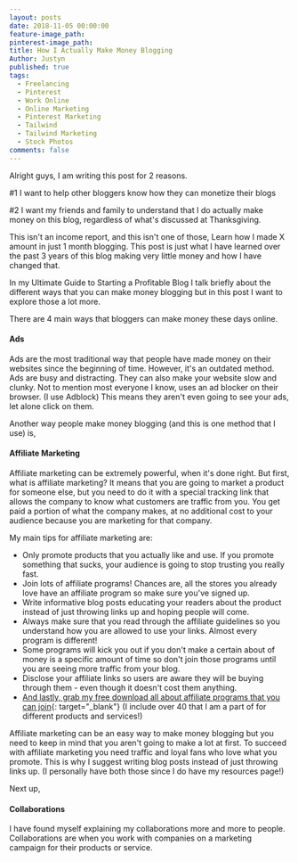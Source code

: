```yaml
---
layout: posts
date: 2018-11-05 00:00:00
feature-image_path:
pinterest-image_path:
title: How I Actually Make Money Blogging
Author: Justyn
published: true
tags:
  - Freelancing
  - Pinterest
  - Work Online
  - Online Marketing
  - Pinterest Marketing
  - Tailwind
  - Tailwind Marketing
  - Stock Photos
comments: false
---
```


Alright guys, I am writing this post for 2 reasons.&nbsp;

#1 I want to help other bloggers know how they can monetize their blogs

#2 I want my friends and family to understand that I do actually make money on this blog, regardless of what's discussed at Thanksgiving.&nbsp;

This isn't an income report, and this isn't one of those, Learn how I made X amount in just 1 month blogging. This post is just what I have learned over the past 3 years of this blog making very little money and how I have changed that.&nbsp;

In my Ultimate Guide to Starting a Profitable Blog I talk briefly about the different ways that you can make money blogging but in this post I want to explore those a lot more.&nbsp;

There are 4 main ways that bloggers can make money these days online.&nbsp;

#### Ads

Ads are the most traditional way that people have made money on their websites since the beginning of time. However, it's an outdated method. Ads are busy and distracting. They can also make your website slow and clunky. Not to mention most everyone I know, uses an ad blocker on their browser. (I use Adblock) This means they aren't even going to see your ads, let alone click on them.&nbsp;

Another way people make money blogging (and this is one method that I use) is,&nbsp;

#### Affiliate Marketing

Affiliate marketing can be extremely powerful, when it's done right. But first, what is affiliate marketing? It means that you are going to market a product for someone else, but you need to do it with a special tracking link that allows the company to know what customers are traffic from you. You get paid a portion of what the company makes, at no additional cost to your audience because you are marketing for that company.&nbsp;

My main tips for affiliate marketing are:&nbsp;

* Only promote products that you actually like and use. If you promote something that sucks, your audience is going to stop trusting you really fast.
* Join lots of affiliate programs! Chances are, all the stores you already love have an affiliate program so make sure you've signed up.&nbsp;
* Write informative blog posts educating your readers about the product instead of just throwing links up and hoping people will come.&nbsp;
* Always make sure that you read through the affiliate guidelines so you understand how you are allowed to use your links. Almost every program is different!&nbsp;
* Some programs will kick you out if you don't make a certain about of money is a specific amount of time so don't join those programs until you are seeing more traffic from your blog.
* Disclose your affiliate links so users are aware they will be buying through them - even though it doesn't cost them anything.&nbsp;
* [And lastly, grab my free download all about affiliate programs that you can join](https://www.subscribepage.com/affiliate-bloggers){: target="_blank"} (I include over 40 that I am a part of for different products and services!)

Affiliate marketing can be an easy way to make money blogging but you need to keep in mind that you aren't going to make a lot at first. To succeed with affiliate marketing you need traffic and loyal fans who love what you promote. This is why I suggest writing blog posts instead of just throwing links up. (I personally have both those since I do have my resources page!)

Next up,&nbsp;

#### Collaborations

I have found myself explaining my collaborations more and more to people. Collaborations are when you work with companies on a marketing campaign for their products or service.&nbsp;
